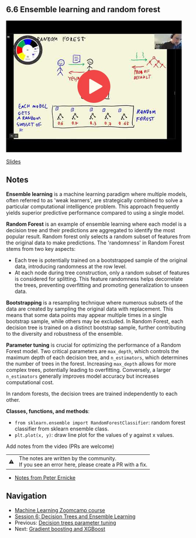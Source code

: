 ## 6.6 Ensemble learning and random forest

<a href="https://www.youtube.com/watch?v=FZhcmOfNNZE&list=PL3MmuxUbc_hIhxl5Ji8t4O6lPAOpHaCLR"><img src="images/thumbnail-6-06.jpg"></a>

[Slides](https://www.slideshare.net/AlexeyGrigorev/ml-zoomcamp-6-decision-trees-and-ensemble-learning)


## Notes
**Ensemble learning** is a machine learning paradigm where multiple models, often referred to as 'weak learners', are strategically combined to solve a particular computational intelligence problem. This approach frequently yields superior predictive performance compared to using a single model.

**Random Forest** is an example of ensemble learning where each model is a decision tree and their predictions are aggregated to identify the most popular result. Random forest only selects a random subset of features from the original data to make predictions. The 'randomness' in Random Forest stems from two key aspects: 

- Each tree is potentially trained on a bootstrapped sample of the original data, introducing randomness at the row level.
- At each node during tree construction, only a random subset of features is considered for splitting. This feature randomness helps decorrelate the trees, preventing overfitting and promoting generalization to unseen data.

**Bootstrapping** is a resampling technique where numerous subsets
of the data are created by sampling the original data with replacement. This means that
some data points may appear multiple times in a single bootstrap sample, while others may
be excluded. In Random Forest, each decision tree is trained on a distinct bootstrap sample,
further contributing to the diversity and robustness of the ensemble.

**Parameter tuning** is crucial for optimizing the performance of a
Random Forest model.  Two critical parameters are `max_depth`, which controls the maximum
depth of each decision tree, and `n_estimators`, which determines the number of trees in
the forest. Increasing `max_depth` allows for more complex trees, potentially leading to
overfitting. Conversely, a larger `n_estimators` generally improves model accuracy but
increases computational cost.

In random forests, the decision trees are trained independently to each other.

**Classes, functions, and methods**:

- `from sklearn.ensemble import RandomForestClassifier`: random forest classifier from sklearn ensemble class.
- `plt.plot(x, y)`: draw line plot for the values of y against x values.

Add notes from the video (PRs are welcome)

<table>
   <tr>
      <td>⚠️</td>
      <td>
         The notes are written by the community. <br>
         If you see an error here, please create a PR with a fix.
      </td>
   </tr>
</table>

* [Notes from Peter Ernicke](https://knowmledge.com/2023/10/24/ml-zoomcamp-2023-decision-trees-and-ensemble-learning-part-9/)

## Navigation

* [Machine Learning Zoomcamp course](../)
* [Session 6: Decision Trees and Ensemble Learning](./)
* Previous: [Decision trees parameter tuning](05-decision-tree-tuning.md)
* Next: [Gradient boosting and XGBoost](07-boosting.md)
